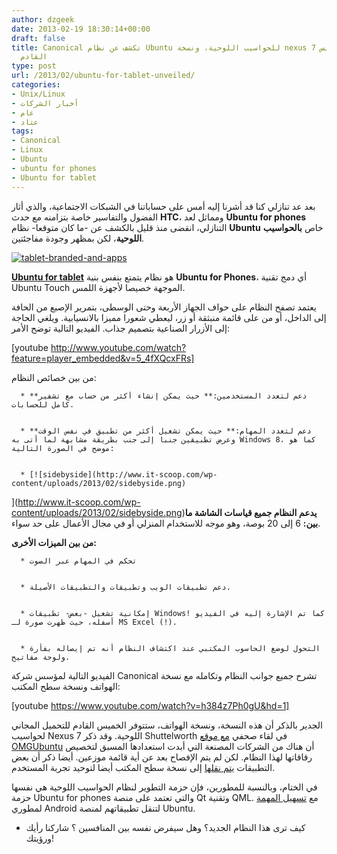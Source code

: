 ```yaml
---
author: dzgeek
date: 2013-02-19 18:30:14+00:00
draft: false
title: Canonical تكشف عن نظام Ubuntu للحواسيب اللوحية، ونسخة nexus 7 ستتوفر يوم الخميس
  القادم
type: post
url: /2013/02/ubuntu-for-tablet-unveiled/
categories:
- Unix/Linux
- أخبار الشركات
- عام
- عتاد
tags:
- Canonical
- Linux
- Ubuntu
- ubuntu for phones
- Ubuntu for tablet
---
```


بعد عد تنازلي كنا قد أشرنا إليه أمس على حساباتنا في الشبكات الاجتماعية، والذي أثار الفضول والتفاسير خاصة بتزامنه مع حدث **HTC**، ومماثل لعد **Ubuntu for phones** التنازلي، انقضى منذ قليل بالكشف عن -ما كان متوقعا- نظام **Ubuntu** خاص **بالحواسيب اللوحية**، لكن بمظهر وجودة مفاجئتين.


[![tablet-branded-and-apps](http://www.it-scoop.com/wp-content/uploads/2013/02/tablet-branded-and-apps.png)
](http://www.it-scoop.com/wp-content/uploads/2013/02/tablet-branded-and-apps.png)


[**Ubuntu for tablet**](http://www.ubuntu.com/devices/tablet) هو نظام يتمتع بنفس بنية **Ubuntu for Phones**، أي دمج تقنية Ubuntu Touch الموجهة خصيصا لأجهزة اللمس.

يعتمد تصفح النظام على حواف الجهاز الأربعة وحتى الوسطى، بتمرير الإصبع من الحافة إلى الداخل، أو من على قائمة منبثقة أو زر، ليعطي شعورا مميزا بالانسيابية. ويلغي الحاجة إلى الأزرار الصناعية بتصميم جذاب. الفيديو التالية توضح الأمر:

[youtube http://www.youtube.com/watch?feature=player_embedded&v=5_4fXQcxFRs]



من بين خصائص النظام:



	  * **دعم لتعدد المستخدمين:** حيث يمكن إنشاء أكثر من حساب مع تشفير كامل للحسابات.


	  * **دعم لتعدد المهام:** حيث يمكن تشغيل أكثر من تطبيق في نفس الوقت وعرض تطبيقين جنبا إلى جنب بطريقة مشابهة لما أتى به Windows 8، كما هو موضح في الصورة التالية:


	  * [![sidebyside](http://www.it-scoop.com/wp-content/uploads/2013/02/sidebyside.png)
](http://www.it-scoop.com/wp-content/uploads/2013/02/sidebyside.png)**يدعم النظام جميع قياسات الشاشة ما بين:** 6 إلى 20 بوصة، وهو موجه للاستخدام المنزلي أو في مجال الأعمال على حد سواء.

**من بين الميزات الأخرى:**



	  * تحكم في المهام عبر الصوت


	  * دعم تطبيقات الويب وتطبيقات والتطبيقات الأصيلة.


	  * إمكانية تشغيل -بعض- تطبيقات Windows! كما تم الإشارة إليه في الفيديو أسفله، حيث ظهرت صورة لـ MS Excel (!).


	  * التحول لوضع الحاسوب المكتبي عند اكتشاف النظام أنه تم إيصاله بفأرة ولوحة مفاتيح.

الفيديو التالية لمؤسس شركة Canonical تشرح جميع جوانب النظام وتكامله مع نسخة الهواتف ونسخة سطح المكتب:

[youtube https://www.youtube.com/watch?v=h384z7Ph0gU&hd=1]

الجدير بالذكر أن هذه النسخة، ونسخة الهواتف، ستتوفر الخميس القادم للتحميل المجاني لحواسيب Nexus 7 اللوحية. وقد ذكر Shuttelworth في لقاء صحفي [مع موقع OMGUbuntu](https://twitter.com/omgubuntu/status/303912907832426496) أن هناك من الشركات المصنعة التي أبدت استعدادها المسبق لتخصيص رقاقاتها لهذا النظام. لكن لم يتم الإفصاح بعد عن أية قائمة موزعين. أيضا ذكر أن بعض التطبيقات [يتم نقلها](https://twitter.com/omgubuntu/status/303914758766198784) إلى نسخة سطح المكتب أيضا لتوحيد تجربة المستخدم.

في الختام، وبالنسبة للمطورين، فإن حزمة التطوير لنظام الحواسيب اللوحية هي نفسها حزمة Ubuntu for phones والتي تعتمد على منصة Qt وتقنية QML. مع [تسهيل المهمة](https://twitter.com/omgubuntu/status/303915299181309953) لمطوري Android لتنقل تطبيقاتهم لمنصة Ubuntu.

- كيف ترى هذا النظام الجديد؟ وهل سيفرض نفسه بين المنافسين ؟ شاركنا رأيك ورؤيتك!
